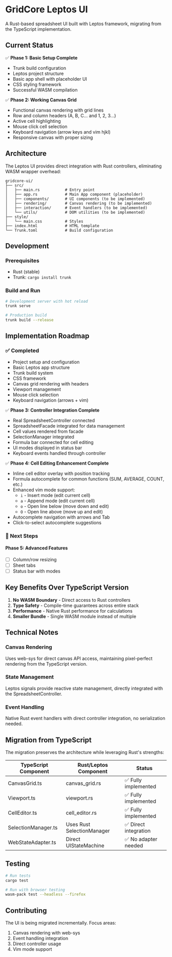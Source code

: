 # GridCore Leptos UI

A Rust-based spreadsheet UI built with Leptos framework, migrating from the TypeScript implementation.

## Current Status

✅ **Phase 1: Basic Setup Complete**
- Trunk build configuration
- Leptos project structure  
- Basic app shell with placeholder UI
- CSS styling framework
- Successful WASM compilation

✅ **Phase 2: Working Canvas Grid**
- Functional canvas rendering with grid lines
- Row and column headers (A, B, C... and 1, 2, 3...)
- Active cell highlighting
- Mouse click cell selection
- Keyboard navigation (arrow keys and vim hjkl)
- Responsive canvas with proper sizing

## Architecture

The Leptos UI provides direct integration with Rust controllers, eliminating WASM wrapper overhead:

```
gridcore-ui/
├── src/
│   ├── main.rs           # Entry point
│   ├── app.rs            # Main App component (placeholder)
│   ├── components/       # UI components (to be implemented)
│   ├── rendering/        # Canvas rendering (to be implemented)
│   ├── interaction/      # Event handlers (to be implemented)
│   └── utils/            # DOM utilities (to be implemented)
├── style/
│   └── main.css          # Styles
├── index.html            # HTML template
└── Trunk.toml            # Build configuration
```

## Development

### Prerequisites
- Rust (stable)
- Trunk: `cargo install trunk`

### Build and Run
```bash
# Development server with hot reload
trunk serve

# Production build
trunk build --release
```

## Implementation Roadmap

### ✅ Completed
- Project setup and configuration
- Basic Leptos app structure
- Trunk build system
- CSS framework
- Canvas grid rendering with headers
- Viewport management
- Mouse click selection
- Keyboard navigation (arrows + vim)

✅ **Phase 3: Controller Integration Complete**
- Real SpreadsheetController connected
- SpreadsheetFacade integrated for data management
- Cell values rendered from facade
- SelectionManager integrated
- Formula bar connected for cell editing
- UI modes displayed in status bar
- Keyboard events handled through controller

✅ **Phase 4: Cell Editing Enhancement Complete**
- Inline cell editor overlay with position tracking
- Formula autocomplete for common functions (SUM, AVERAGE, COUNT, etc.)
- Enhanced vim mode support:
  - `i` - Insert mode (edit current cell)
  - `a` - Append mode (edit current cell)
  - `o` - Open line below (move down and edit)
  - `O` - Open line above (move up and edit)
- Autocomplete navigation with arrows and Tab
- Click-to-select autocomplete suggestions

### 🚧 Next Steps

#### Phase 5: Advanced Features
- [ ] Column/row resizing
- [ ] Sheet tabs
- [ ] Status bar with modes

## Key Benefits Over TypeScript Version

1. **No WASM Boundary** - Direct access to Rust controllers
2. **Type Safety** - Compile-time guarantees across entire stack
3. **Performance** - Native Rust performance for calculations
4. **Smaller Bundle** - Single WASM module instead of multiple

## Technical Notes

### Canvas Rendering
Uses web-sys for direct canvas API access, maintaining pixel-perfect rendering from the TypeScript version.

### State Management
Leptos signals provide reactive state management, directly integrated with the SpreadsheetController.

### Event Handling
Native Rust event handlers with direct controller integration, no serialization needed.

## Migration from TypeScript

The migration preserves the architecture while leveraging Rust's strengths:

| TypeScript Component | Rust/Leptos Component | Status |
|---------------------|----------------------|---------|
| CanvasGrid.ts | canvas_grid.rs | ✅ Fully implemented |
| Viewport.ts | viewport.rs | ✅ Fully implemented |
| CellEditor.ts | cell_editor.rs | ✅ Fully implemented |
| SelectionManager.ts | Uses Rust SelectionManager | ✅ Direct integration |
| WebStateAdapter.ts | Direct UIStateMachine | ✅ No adapter needed |

## Testing

```bash
# Run tests
cargo test

# Run with browser testing
wasm-pack test --headless --firefox
```

## Contributing

The UI is being migrated incrementally. Focus areas:
1. Canvas rendering with web-sys
2. Event handling integration
3. Direct controller usage
4. Vim mode support